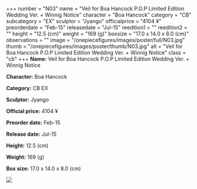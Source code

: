 +++
number = "N03"
name = "Veil for Boa Hancock P.O.P Limited Edition Wedding Ver. &#43; Winnig Notice"
character = "Boa Hancock"
category = "CB"
subcategory = "EX"
sculptor = "Jyango"
officialprice = "4104 ¥"
preorderdate = "Feb-15"
releasedate = "Jul-15"
reedition1 = ""
reedition2 = ""
height = "12.5 (cm)"
weight = "169 (g)"
boxsize = "17.0 x 14.0 x 8.0 (cm)"
observations = ""
image = "/onepiecefigures/images/poster/full/N03.jpg"
thumb = "/onepiecefigures/images/poster/thumb/N03.jpg"
alt = "Veil for Boa Hancock P.O.P Limited Edition Wedding Ver. &#43; Winnig Notice"
class = "cb"
+++
**Name:** Veil for Boa Hancock P.O.P Limited Edition Wedding Ver. &#43; Winnig Notice

**Character:** Boa Hancock

**Category:** CB  EX 

**Sculptor:** Jyango

**Official price:** 4104 ¥

**Preorder date:** Feb-15

**Release date:** Jul-15

**Height:** 12.5 (cm)

**Weight:** 169 (g)

**Box size:** 17.0 x 14.0 x 8.0 (cm)

<img src="/onepiecefigures/images/poster/thumb/N03.jpg">